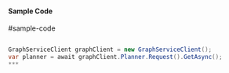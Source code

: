 #### Sample Code
#sample-code 

```C#

GraphServiceClient graphClient = new GraphServiceClient();
var planner = await graphClient.Planner.Request().GetAsync();
*** 

```